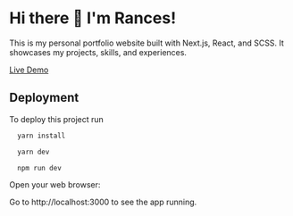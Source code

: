 
# Hi there 👋 I'm Rances!

This is my personal portfolio website built with Next.js, React, and SCSS. It showcases my projects, skills, and experiences.


[Live Demo](https://rancescuizon.vercel.app/)
## Deployment

To deploy this project run

```bash
  yarn install
```

```bash
  yarn dev
```

```bash
  npm run dev
```
Open your web browser:

Go to http://localhost:3000 to see the app running.

